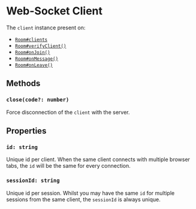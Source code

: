 # Web-Socket Client

The `client` instance present on:

- [`Room#clients`](api-room/#clients-websocket)
- [`Room#verifyClient()`](api-room/#verifyclient-client-options)
- [`Room#onJoin()`](api-room/#onjoin-client)
- [`Room#onMessage()`](api-room/#onmessage-client-data)
- [`Room#onLeave()`](api-room/#onleave-client)

## Methods

### `close(code?: number)`

Force disconnection of the `client` with the server.

## Properties

### `id: string`

Unique id per client. When the same client connects with multiple browser tabs, the `id` will be the same for every connection.

### `sessionId: string`

Unique id per session. Whilst you may have the same `id` for multiple sessions from the same client, the `sessionId` is always unique.
